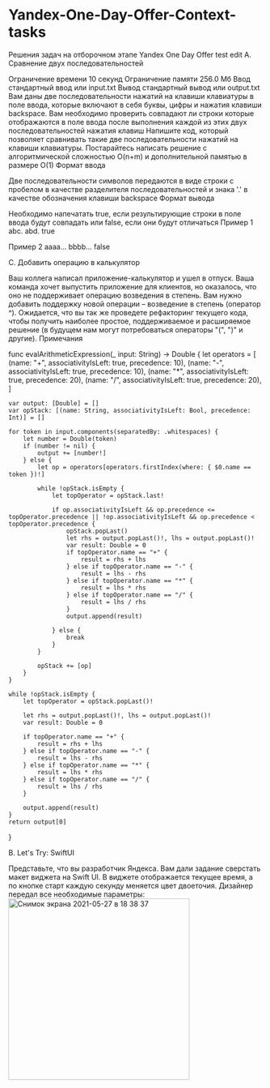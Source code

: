 # Yandex-One-Day-Offer-Context-tasks
Решения задач на отборочном этапе Yandex One Day Offer
test edit
A. Сравнение двух последовательностей

Ограничение времени	10 секунд
Ограничение памяти	256.0 Мб
Ввод	стандартный ввод или input.txt
Вывод	стандартный вывод или output.txt
Вам даны две последовательности нажатий на клавиши клавиатуры в поле ввода, которые включают в себя буквы, цифры и нажатия клавиши backspace.
Вам необходимо проверить совпадают ли строки которые отображаются в поле ввода после выполнения каждой из этих двух последовательностей нажатия клавиш
Напишите код, который позволяет сравнивать такие две последовательности нажатий на клавиши клавиатуры. Постарайтесь написать решение c алгоритмической сложностью O(n+m) и дополнительной памятью в размере O(1)
Формат ввода

Две последовательности символов передаются в виде строки с пробелом в качестве разделителя последовательностей и знака '.' в качестве обозначения клавиши backspace
Формат вывода

Необходимо напечатать true, если результирующие строки в поле ввода будут совпадать или false, если они будут отличаться
Пример 1
abc. abd.
true

Пример 2
aaaa... bbbb...
false


C. Добавить операцию в калькулятор

Ваш коллега написал приложение-калькулятор и ушел в отпуск. Ваша команда хочет выпустить приложение для клиентов, но оказалось, что оно не поддерживает операцию возведения в степень.
Вам нужно добавить поддержку новой операции – возведение в степень (оператор ^).
Ожидается, что вы так же проведете рефакторинг текущего кода, чтобы получить наиболее простое, поддерживаемое и расширяемое решение (в будущем нам могут потребоваться операторы "(", ")" и другие).
Примечания

func evalArithmeticExpression(_ input: String) -> Double {
    let operators = [
        (name: "+", associativityIsLeft: true, precedence: 10),
        (name: "-", associativityIsLeft: true, precedence: 10),
        (name: "*", associativityIsLeft: true, precedence: 20),
        (name: "/", associativityIsLeft: true, precedence: 20),
        ]
    
    var output: [Double] = []
    var opStack: [(name: String, associativityIsLeft: Bool, precedence: Int)] = []

    for token in input.components(separatedBy: .whitespaces) {
        let number = Double(token)
        if (number != nil) {
            output += [number!]
        } else {
            let op = operators[operators.firstIndex(where: { $0.name == token })!]

            while !opStack.isEmpty {
                let topOperator = opStack.last!
                
                if op.associativityIsLeft && op.precedence <= topOperator.precedence || !op.associativityIsLeft && op.precedence < topOperator.precedence {
                    opStack.popLast()
                    let rhs = output.popLast()!, lhs = output.popLast()!
                    var result: Double = 0
                    if topOperator.name == "+" {
                        result = rhs + lhs
                    } else if topOperator.name == "-" {
                        result = lhs - rhs
                    } else if topOperator.name == "*" {
                        result = lhs * rhs
                    } else if topOperator.name == "/" {
                        result = lhs / rhs
                    }
                    output.append(result)
            
                } else {
                    break
                }
            }

            opStack += [op]
        }
    }
    
    while !opStack.isEmpty {
        let topOperator = opStack.popLast()!
        
        let rhs = output.popLast()!, lhs = output.popLast()!
        var result: Double = 0

        if topOperator.name == "+" {
            result = rhs + lhs
        } else if topOperator.name == "-" {
            result = lhs - rhs
        } else if topOperator.name == "*" {
            result = lhs * rhs
        } else if topOperator.name == "/" {
            result = lhs / rhs
        }
        
        output.append(result)
    }
    return output[0]
}

B. Let's Try: SwiftUI

Представьте, что вы разработчик Яндекса.
Вам дали задание сверстать макет виджета на Swift UI.
В виджете отображается текущее время, а по кнопке старт каждую секунду меняется цвет двоеточия.
Дизайнер передал все необходимые параметры:
<img width="358" alt="Снимок экрана 2021-05-27 в 18 38 37" src="https://user-images.githubusercontent.com/49961778/119965678-32f68500-bfb3-11eb-80da-61501a8f9012.png">

